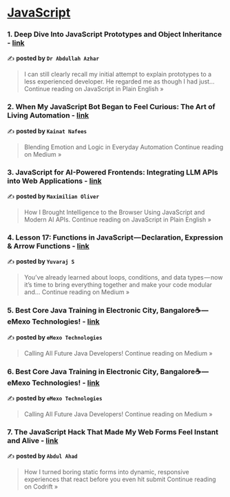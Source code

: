 
<h1><a href=https://medium.com/tag/javascript-development/recommended target="_blank" rel="noopener noreferrer">JavaScript</a></h1>
<h3>1. Deep Dive Into JavaScript Prototypes and Object Inheritance - <a href="https://javascript.plainenglish.io/deep-dive-into-javascript-prototypes-and-object-inheritance-26880f6d8b26?source=rss------javascript_development-5" target="_blank" rel="noopener noreferrer">link</a></h3>

✍️ **posted by `Dr Abdullah Azhar`**

<blockquote>I can still clearly recall my initial attempt to explain prototypes to a less experienced developer. He regarded me as though I had just…
Continue reading on JavaScript in Plain English »</blockquote>

<h3>2. When My JavaScript Bot Began to Feel Curious: The Art of Living Automation - <a href="https://medium.com/@kainatnafees/when-my-javascript-bot-began-to-feel-curious-the-art-of-living-automation-c35f3902bc2c?source=rss------javascript_development-5" target="_blank" rel="noopener noreferrer">link</a></h3>

✍️ **posted by `Kainat Nafees`**

<blockquote>Blending Emotion and Logic in Everyday Automation
Continue reading on Medium »</blockquote>

<h3>3. JavaScript for AI-Powered Frontends: Integrating LLM APIs into Web Applications - <a href="https://javascript.plainenglish.io/javascript-for-ai-powered-frontends-integrating-llm-apis-into-web-applications-4459da03eca3?source=rss------javascript_development-5" target="_blank" rel="noopener noreferrer">link</a></h3>

✍️ **posted by `Maximilian Oliver`**

<blockquote>How I Brought Intelligence to the Browser Using JavaScript and Modern AI APIs.
Continue reading on JavaScript in Plain English »</blockquote>

<h3>4. Lesson 17: Functions in JavaScript — Declaration, Expression & Arrow Functions - <a href="https://medium.com/@yuvaraj.io/lesson-17-functions-in-javascript-declaration-expression-arrow-functions-567792d429b7?source=rss------javascript_development-5" target="_blank" rel="noopener noreferrer">link</a></h3>

✍️ **posted by `Yuvaraj S`**

<blockquote>You’ve already learned about loops, conditions, and data types — now it’s time to bring everything together and make your code modular and…
Continue reading on Medium »</blockquote>

<h3>5. Best Core Java Training in Electronic City, Bangalore☕ — eMexo Technologies! - <a href="https://medium.com/@emexotechnologies/best-core-java-training-in-electronic-city-bangalore-emexo-technologies-16a59c0549cd?source=rss------javascript_development-5" target="_blank" rel="noopener noreferrer">link</a></h3>

✍️ **posted by `eMexo Technologies`**

<blockquote>Calling All Future Java Developers!
Continue reading on Medium »</blockquote>

<h3>6. Best Core Java Training in Electronic City, Bangalore☕ — eMexo Technologies! - <a href="https://medium.com/@sivabalanchellappa2004/best-core-java-training-in-electronic-city-bangalore-emexo-technologies-bd557cfe9313?source=rss------javascript_development-5" target="_blank" rel="noopener noreferrer">link</a></h3>

✍️ **posted by `eMexo Technologies`**

<blockquote>Calling All Future Java Developers!
Continue reading on Medium »</blockquote>

<h3>7. The JavaScript Hack That Made My Web Forms Feel Instant and Alive - <a href="https://medium.com/codrift/the-javascript-hack-that-made-my-web-forms-feel-instant-and-alive-6105e5919003?source=rss------javascript_development-5" target="_blank" rel="noopener noreferrer">link</a></h3>

✍️ **posted by `Abdul Ahad`**

<blockquote>How I turned boring static forms into dynamic, responsive experiences that react before you even hit submit
Continue reading on Codrift »</blockquote>

